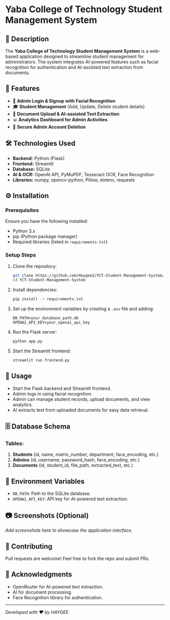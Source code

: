 # Yaba College of Technology Student Management System



## 📌 Description
The **Yaba College of Technology Student Management System** is a web-based application designed to streamline student management for administrators. The system integrates AI-powered features such as facial recognition for authentication and AI-assisted text extraction from documents.

## 🚀 Features
- 🔑 **Admin Login & Signup with Facial Recognition**
- 🎓 **Student Management** (Add, Update, Delete student details)
- 📄 **Document Upload & AI-assisted Text Extraction**
- 📊 **Analytics Dashboard for Admin Activities**
- 🔐 **Secure Admin Account Deletion**

## 🛠 Technologies Used
- **Backend:** Python (Flask)
- **Frontend:** Streamlit
- **Database:** SQLite
- **AI & OCR:** OpenAI API, PyMuPDF, Tesseract OCR, Face Recognition
- **Libraries:** numpy, opencv-python, Pillow, dotenv, requests


## ⚙️ Installation

### Prerequisites
Ensure you have the following installed:
- Python 3.x
- pip (Python package manager)
- Required libraries (listed in `requirements.txt`)

### Setup Steps
1. Clone the repository:
   ```bash
   git clone https://github.com/Haygee2/YCT-Student-Management-System.git
   cd YCT-Student-Management-System
   ```
2. Install dependencies:
   ```bash
   pip install -r requirements.txt
   ```
3. Set up the environment variables by creating a `.env` file and adding:
   ```env
   DB_PATH=your_database_path.db
   OPENAI_API_KEY=your_openai_api_key
   ```
4. Run the Flask server:
   ```bash
   python app.py
   ```
5. Start the Streamlit frontend:
   ```bash
   streamlit run frontend.py
   ```

## 📌 Usage
- Start the Flask backend and Streamlit frontend.
- Admin logs in using facial recognition.
- Admin can manage student records, upload documents, and view analytics.
- AI extracts text from uploaded documents for easy data retrieval.

## 🗄️ Database Schema

### Tables:
1. **Students** (id, name, matric\_number, department, face\_encoding, etc.)
2. **Admins** (id, username, password\_hash, face\_encoding, etc.)
3. **Documents** (id, student\_id, file\_path, extracted\_text, etc.)

## 🔑 Environment Variables
- `DB_PATH`: Path to the SQLite database.
- `OPENAI_API_KEY`: API key for AI-powered text extraction.

## 📷 Screenshots (Optional)
*Add screenshots here to showcase the application interface.*

## 🤝 Contributing
Pull requests are welcome! Feel free to fork the repo and submit PRs.


## 🙌 Acknowledgments
- OpenRouter for AI-powered text extraction.
- AI for document processing.
- Face Recognition library for authentication.

---

*Developed with ❤️ by HAYGEE*

